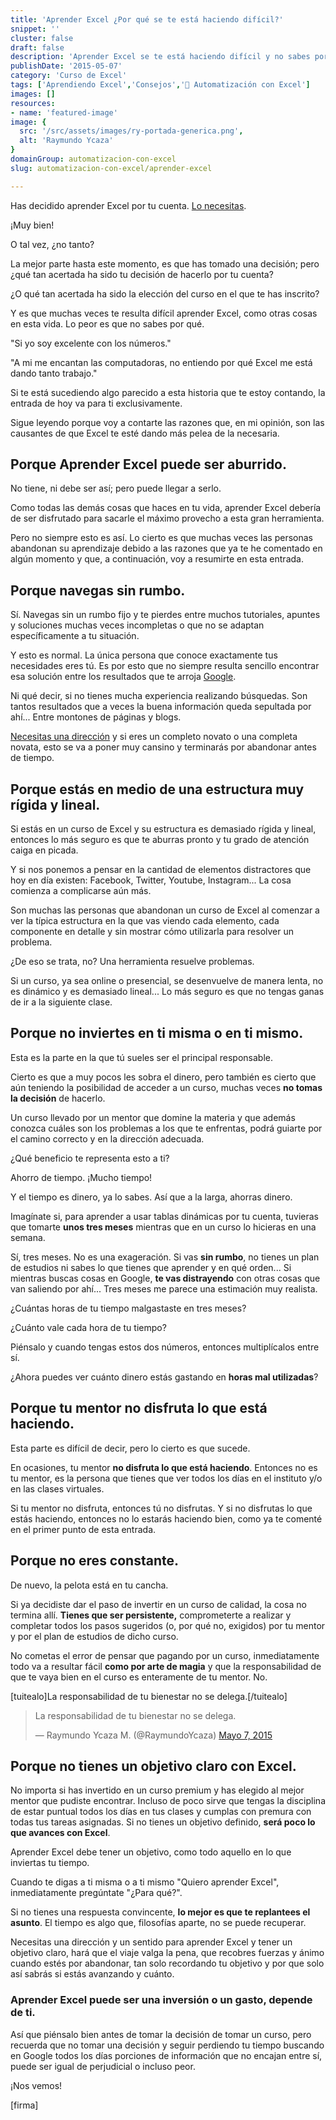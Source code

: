 ```yaml
---
title: 'Aprender Excel ¿Por qué se te está haciendo difícil?'
snippet: ''
cluster: false
draft: false 
description: 'Aprender Excel se te está haciendo difícil y no sabes por qué. Si quieres corregir esa situación, entonces tienes que leer esta entrada ¡pero ya!'
publishDate: '2015-05-07'
category: 'Curso de Excel'
tags: ['Aprendiendo Excel','Consejos','🤖 Automatización con Excel']
images: []
resources: 
- name: 'featured-image'
image: {
  src: '/src/assets/images/ry-portada-generica.png',
  alt: 'Raymundo Ycaza'
}
domainGroup: automatizacion-con-excel
slug: automatizacion-con-excel/aprender-excel

---
```


Has decidido aprender Excel por tu cuenta. [Lo necesitas](http://raymundoycaza.com/7-razones-para-aprender-excel/).

¡Muy bien!

O tal vez, ¿no tanto?

La mejor parte hasta este momento, es que has tomado una decisión; pero ¿qué tan acertada ha sido tu decisión de hacerlo por tu cuenta?

¿O qué tan acertada ha sido la elección del curso en el que te has inscrito?

Y es que muchas veces te resulta difícil aprender Excel, como otras cosas en esta vida. Lo peor es que no sabes por qué.

"Si yo soy excelente con los números."

"A mi me encantan las computadoras, no entiendo por qué Excel me está dando tanto trabajo."

Si te está sucediendo algo parecido a esta historia que te estoy contando, la entrada de hoy va para ti exclusivamente.

Sigue leyendo porque voy a contarte las razones que, en mi opinión, son las causantes de que Excel te esté dando más pelea de la necesaria.

## Porque Aprender Excel puede ser aburrido.

No tiene, ni debe ser así; pero puede llegar a serlo.

Como todas las demás cosas que haces en tu vida, aprender Excel debería de ser disfrutado para sacarle el máximo provecho a esta gran herramienta.

Pero no siempre esto es así. Lo cierto es que muchas veces las personas abandonan su aprendizaje debido a las razones que ya te he comentado en algún momento y que, a continuación, voy a resumirte en esta entrada.

## Porque navegas sin rumbo.

Sí. Navegas sin un rumbo fijo y te pierdes entre muchos tutoriales, apuntes y soluciones muchas veces incompletas o que no se adaptan específicamente a tu situación.

Y esto es normal. La única persona que conoce exactamente tus necesidades eres tú. Es por esto que no siempre resulta sencillo encontrar esa solución entre los resultados que te arroja [Google](https://www.google.com).

Ni qué decir, si no tienes mucha experiencia realizando búsquedas. Son tantos resultados que a veces la buena información queda sepultada por ahí... Entre montones de páginas y blogs.

[Necesitas una dirección](http://raymundoycaza.com/como-puedo-aprender-excel/) y si eres un completo novato o una completa novata, esto se va a poner muy cansino y terminarás por abandonar antes de tiempo.

## Porque estás en medio de una estructura muy rígida y lineal.

Si estás en un curso de Excel y su estructura es demasiado rígida y lineal, entonces lo más seguro es que te aburras pronto y tu grado de atención caiga en picada.

Y si nos ponemos a pensar en la cantidad de elementos distractores que hoy en día existen: Facebook, Twitter, Youtube, Instagram... La cosa comienza a complicarse aún más.

Son muchas las personas que abandonan un curso de Excel al comenzar a ver la típica estructura en la que vas viendo cada elemento, cada componente en detalle y sin mostrar cómo utilizarla para resolver un problema.

¿De eso se trata, no? Una herramienta resuelve problemas.

Si un curso, ya sea online o presencial, se desenvuelve de manera lenta, no es dinámico y es demasiado lineal... Lo más seguro es que no tengas ganas de ir a la siguiente clase.

## Porque no inviertes en ti misma o en ti mismo.

Esta es la parte en la que tú sueles ser el principal responsable.

Cierto es que a muy pocos les sobra el dinero, pero también es cierto que aún teniendo la posibilidad de acceder a un curso, muchas veces **no tomas la decisión** de hacerlo.

Un curso llevado por un mentor que domine la materia y que además conozca cuáles son los problemas a los que te enfrentas, podrá guiarte por el camino correcto y en la dirección adecuada.

¿Qué beneficio te representa esto a ti?

Ahorro de tiempo. ¡Mucho tiempo!

Y el tiempo es dinero, ya lo sabes. Así que a la larga, ahorras dinero.

Imagínate si, para aprender a usar tablas dinámicas por tu cuenta, tuvieras que tomarte **unos tres meses** mientras que en un curso lo hicieras en una semana.

Sí, tres meses. No es una exageración. Si vas **sin rumbo**, no tienes un plan de estudios ni sabes lo que tienes que aprender y en qué orden... Si mientras buscas cosas en Google, **te vas distrayendo** con otras cosas que van saliendo por ahí... Tres meses me parece una estimación muy realista.

¿Cuántas horas de tu tiempo malgastaste en tres meses?

¿Cuánto vale cada hora de tu tiempo?

Piénsalo y cuando tengas estos dos números, entonces multiplícalos entre sí.

¿Ahora puedes ver cuánto dinero estás gastando en **horas mal utilizadas**?

## Porque tu mentor no disfruta lo que está haciendo.

Esta parte es difícil de decir, pero lo cierto es que sucede.

En ocasiones, tu mentor **no disfruta lo que está haciendo**. Entonces no es tu mentor, es la persona que tienes que ver todos los días en el instituto y/o en las clases virtuales.

Si tu mentor no disfruta, entonces tú no disfrutas. Y si no disfrutas lo que estás haciendo, entonces no lo estarás haciendo bien, como ya te comenté en el primer punto de esta entrada.

## Porque no eres constante.

De nuevo, la pelota está en tu cancha.

Si ya decidiste dar el paso de invertir en un curso de calidad, la cosa no termina allí. **Tienes que ser persistente,** comprometerte a realizar y completar todos los pasos sugeridos (o, por qué no, exigidos) por tu mentor y por el plan de estudios de dicho curso.

No cometas el error de pensar que pagando por un curso, inmediatamente todo va a resultar fácil **como por arte de magia** y que la responsabilidad de que te vaya bien en el curso es enteramente de tu mentor. No.

\[tuitealo\]La responsabilidad de tu bienestar no se delega.\[/tuitealo\]

<blockquote class="twitter-tweet" lang="es"><p dir="ltr" lang="es">La responsabilidad de tu bienestar no se delega.</p>— Raymundo Ycaza M. (@RaymundoYcaza) <a href="https://twitter.com/RaymundoYcaza/status/596360303337709568">Mayo 7, 2015</a></blockquote>
<script src="//platform.twitter.com/widgets.js" async charset="utf-8"></script>

## Porque no tienes un objetivo claro con Excel.

No importa si has invertido en un curso premium y has elegido al mejor mentor que pudiste encontrar. Incluso de poco sirve que tengas la disciplina de estar puntual todos los días en tus clases y cumplas con premura con todas tus tareas asignadas. Si no tienes un objetivo definido, **será poco lo que avances con Excel**.

Aprender Excel debe tener un objetivo, como todo aquello en lo que inviertas tu tiempo.

Cuando te digas a ti misma o a ti mismo "Quiero aprender Excel", inmediatamente pregúntate "¿Para qué?".

Si no tienes una respuesta convincente, **lo mejor es que te replantees el asunto**. El tiempo es algo que, filosofías aparte, no se puede recuperar.

Necesitas una dirección y un sentido para aprender Excel y tener un objetivo claro, hará que el viaje valga la pena, que recobres fuerzas y ánimo cuando estés por abandonar, tan solo recordando tu objetivo y por que solo así sabrás si estás avanzando y cuánto.

### Aprender Excel puede ser una inversión o un gasto, depende de ti.

Así que piénsalo bien antes de tomar la decisión de tomar un curso, pero recuerda que no tomar una decisión y seguir perdiendo tu tiempo buscando en Google todos los días porciones de información que no encajan entre sí, puede ser igual de perjudicial o incluso peor.

¡Nos vemos!

\[firma\]
